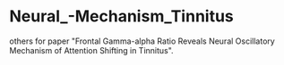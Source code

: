 # Neural_-Mechanism_Tinnitus
others for paper "Frontal Gamma-alpha Ratio Reveals Neural Oscillatory Mechanism of Attention Shifting in Tinnitus".
